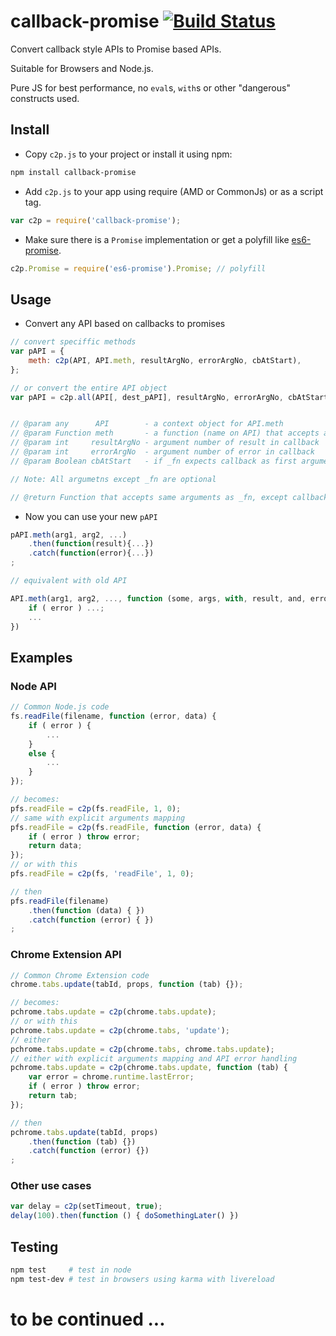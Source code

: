 # callback-promise [![Build Status](https://travis-ci.org/duzun/callback-promise.svg?branch=master)](https://travis-ci.org/duzun/callback-promise)
Convert callback style APIs to Promise based APIs.

Suitable for Browsers and Node.js.

Pure JS for best performance, no `eval`s, `with`s or other "dangerous" constructs used.


## Install

- Copy `c2p.js` to your project or install it using npm:

```sh
npm install callback-promise
```

- Add `c2p.js` to your app using require (AMD or CommonJs) or as a script tag.
```javascript
var c2p = require('callback-promise');
```

- Make sure there is a `Promise` implementation or get a polyfill like [es6-promise](https://www.npmjs.com/package/es6-promise).

```javascript
c2p.Promise = require('es6-promise').Promise; // polyfill
```


## Usage

- Convert any API based on callbacks to promises

```javascript
// convert speciffic methods
var pAPI = {
    meth: c2p(API, API.meth, resultArgNo, errorArgNo, cbAtStart),
};

// or convert the entire API object
var pAPI = c2p.all(API[, dest_pAPI], resultArgNo, errorArgNo, cbAtStart);


// @param any      API        - a context object for API.meth
// @param Function meth       - a function (name on API) that accepts a callback argument and optinally other arguments.
// @param int     resultArgNo - argument number of result in callback
// @param int     errorArgNo  - argument number of error in callback
// @param Boolean cbAtStart   - if _fn expects callback as first argument, set this to true

// Note: All argumetns except _fn are optional

// @return Function that accepts same arguments as _fn, except callback, and returns a Promise
```

- Now you can use your new `pAPI`

```javascript
pAPI.meth(arg1, arg2, ...)
    .then(function(result){...})
    .catch(function(error){...})
;

// equivalent with old API

API.meth(arg1, arg2, ..., function (some, args, with, result, and, error){
    if ( error ) ...;
    ...
})
```


## Examples

### Node API

```javascript
// Common Node.js code
fs.readFile(filename, function (error, data) {
    if ( error ) {
        ...
    }
    else {
        ...
    }
});

// becomes:
pfs.readFile = c2p(fs.readFile, 1, 0);
// same with explicit arguments mapping
pfs.readFile = c2p(fs.readFile, function (error, data) {
    if ( error ) throw error;
    return data;
});
// or with this
pfs.readFile = c2p(fs, 'readFile', 1, 0);

// then
pfs.readFile(filename)
    .then(function (data) { })
    .catch(function (error) { })
;
```


### Chrome Extension API

```javascript
// Common Chrome Extension code
chrome.tabs.update(tabId, props, function (tab) {});

// becomes:
pchrome.tabs.update = c2p(chrome.tabs.update);
// or with this
pchrome.tabs.update = c2p(chrome.tabs, 'update');
// either
pchrome.tabs.update = c2p(chrome.tabs, chrome.tabs.update);
// either with explicit arguments mapping and API error handling
pchrome.tabs.update = c2p(chrome.tabs.update, function (tab) {
    var error = chrome.runtime.lastError;
    if ( error ) throw error;
    return tab;
});

// then
pchrome.tabs.update(tabId, props)
    .then(function (tab) {})
    .catch(function (error) {})
;
```


### Other use cases

```javascript
var delay = c2p(setTimeout, true);
delay(100).then(function () { doSomethingLater() })
```


## Testing

```sh
npm test     # test in node
npm test-dev # test in browsers using karma with livereload
```


# to be continued ...

